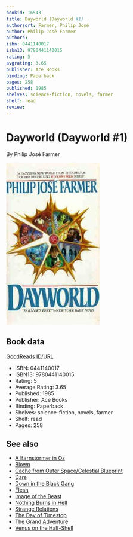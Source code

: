 ```yaml
---
bookid: 16543
title: Dayworld (Dayworld #1)
authorsort: Farmer, Philip José
author: Philip José Farmer
authors: 
isbn: 0441140017
isbn13: 9780441140015
rating: 5
avgrating: 3.65
publisher: Ace Books
binding: Paperback
pages: 258
published: 1985
shelves: science-fiction, novels, farmer
shelf: read
review: 
---
```


# Dayworld (Dayworld #1)

By Philip José Farmer

![](../../assets/bookcovers/1332736958l/16543.jpg)

## Book data

[GoodReads ID/URL](https://www.goodreads.com/book/show/16543)

- ISBN: 0441140017
- ISBN13: 9780441140015
- Rating: 5
- Average Rating: 3.65
- Published: 1985
- Publisher: Ace Books
- Binding: Paperback
- Shelves: science-fiction, novels, farmer
- Shelf: read
- Pages: 258


## See also

- [A Barnstormer in Oz](A_Barnstormer_in_Oz.md)
- [Blown](Blown.md)
- [Cache from Outer Space/Celestial Blueprint](Cache_from_Outer_Space-Celestial_Blueprint.md)
- [Dare](Dare.md)
- [Down in the Black Gang](Down_in_the_Black_Gang.md)
- [Flesh](Flesh.md)
- [Image of the Beast](Image_of_the_Beast.md)
- [Nothing Burns in Hell](Nothing_Burns_in_Hell.md)
- [Strange Relations](Strange_Relations.md)
- [The Day of Timestop](The_Day_of_Timestop.md)
- [The Grand Adventure](The_Grand_Adventure.md)
- [Venus on the Half-Shell](Venus_on_the_Half-Shell.md)
